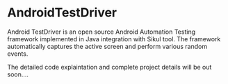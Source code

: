 # AndroidTestDriver

Android TestDriver is an open source Android Automation Testing framework implemented in Java integration with Sikul tool. The framework automatically captures the active screen and perform various random events.

The detailed code explaintation and complete project details will be out soon....
